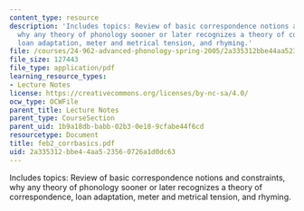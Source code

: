 ```yaml
---
content_type: resource
description: 'Includes topics: Review of basic correspondence notions and constraints,
  why any theory of phonology sooner or later recognizes a theory of correspondence,
  loan adaptation, meter and metrical tension, and rhyming.'
file: /courses/24-962-advanced-phonology-spring-2005/2a335312bbe44aa523560726a1d0dc63_feb2_corrbasics.pdf
file_size: 127443
file_type: application/pdf
learning_resource_types:
- Lecture Notes
license: https://creativecommons.org/licenses/by-nc-sa/4.0/
ocw_type: OCWFile
parent_title: Lecture Notes
parent_type: CourseSection
parent_uid: 1b9a18db-babb-02b3-0e18-9cfabe44f6cd
resourcetype: Document
title: feb2_corrbasics.pdf
uid: 2a335312-bbe4-4aa5-2356-0726a1d0dc63
---
```

Includes topics: Review of basic correspondence notions and constraints, why any theory of phonology sooner or later recognizes a theory of correspondence, loan adaptation, meter and metrical tension, and rhyming.